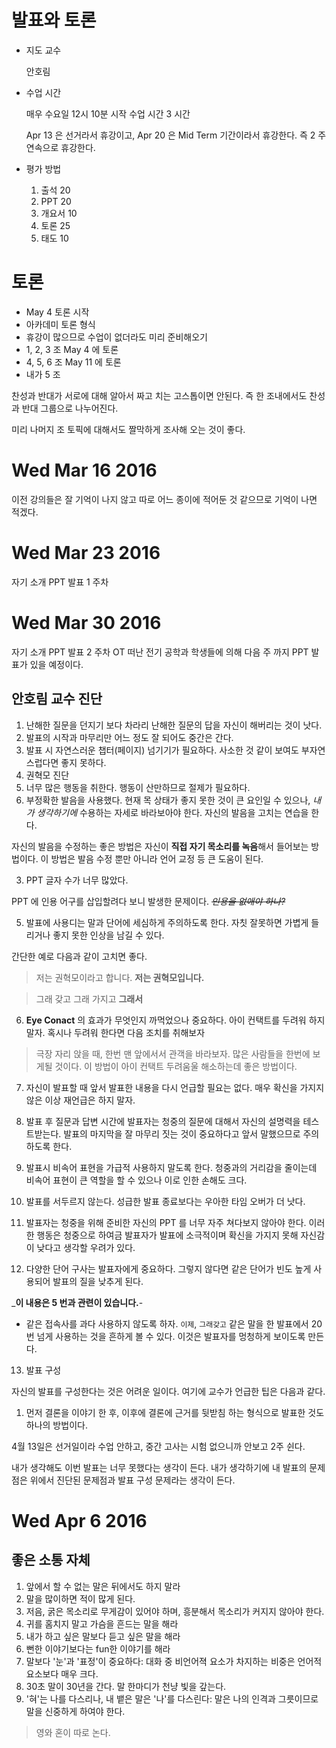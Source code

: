 발표와 토론
==========

- 지도 교수

  안호림

- 수업 시간

  매우 수요일 12시 10분 시작
  수업 시간 3 시간

  Apr 13 은 선거라서 휴강이고, Apr 20 은 Mid Term 기간이라서 휴강한다. 즉 2 주 연속으로 휴강한다.

- 평가 방법
  1. 출석 20
  2. PPT 20
  3. 개요서 10
  4. 토론 25
  5. 태도 10

# 토론
- May 4 토론 시작
- 아카데미 토론 형식
- 휴강이 많으므로 수업이 없더라도 미리 준비해오기
- 1, 2, 3 조 May 4 에 토론
- 4, 5, 6 조 May 11 에 토론
- 내가 5 조

찬성과 반대가 서로에 대해 알아서 짜고 치는 고스톱이면 안된다. 즉 한 조내에서도 찬성과 반대 그룹으로 나누어진다.

미리 나머지 조 토픽에 대해서도 짤막하게 조사해 오는 것이 좋다.

# Wed Mar 16 2016

이전 강의들은 잘 기억이 나지 않고 따로 어느 종이에 적어둔 것 같으므로 기억이 나면 적겠다.

# Wed Mar 23 2016
자기 소개 PPT 발표 1 주차

# Wed Mar 30 2016
자기 소개 PPT 발표 2 주차
OT 떠난 전기 공학과 학생들에 의해 다음 주 까지 PPT 발표가 있을 예정이다.

## 안호림 교수 진단
1. 난해한 질문을 던지기 보다 차라리 난해한 질문의 답을 자신이 해버리는 것이 낫다.
2. 발표의 시작과 마무리만 어느 정도 잘 되어도 중간은 간다.
3. 발표 시 자연스러운 챕터(페이지) 넘기기가 필요하다. 사소한 것 같이 보여도 부자연스럽다면 좋지 못하다.
4. 권혁모 진단
  1. 너무 많은 행동을 취한다. 행동이 산만하므로 절제가 필요하다.
  2. 부정확한 발음을 사용했다. 현재 목 상태가 좋지 못한 것이 큰 요인일 수 있으나, _내가 생각하기에_ 수용하는 자세로 바라보아야 한다. 자신의 발음을 고치는 연습을 한다.

  자신의 발음을 수정하는 좋은 방법은 자신이 **직접 자기 목소리를 녹음**해서 들어보는 방법이다. 이 방법은 발음 수정 뿐만 아니라 언어 교정 등 큰 도움이 된다.

  3. PPT 글자 수가 너무 많았다.

  PPT 에 인용 어구를 삽입할려다 보니 발생한 문제이다. ~~_인용을 없애야 하나?_~~

5. 발표에 사용디는 말과 단어에 세심하게 주의하도록 한다. 자칫 잘못하면 가볍게 들리거나 좋지 못한 인상을 남길 수 있다.

  간단한 예로 다음과 같이 고치면 좋다.
  
  > 저는 권혁모이라고 합니다.
  > **저는 권혁모입니다.**

  > 그래 갖고
  > 그래 가지고
  > **그래서**

6. **Eye Conact** 의 효과가 무엇인지 까먹었으나 중요하다. 아이 컨택트를 두려워 하지 말자. 혹시나 두려워 한다면 다음 조치를 취해보자

  > 극장 자리 앉을 때, 한번 맨 앞에서서 관객을 바라보자. 많은 사람들을 한번에 보게될 것이다. 이 방법이 아이 컨택트 두려움울 해소하는데 좋은 방법이다.

7. 자신이 발표할 때 앞서 발표한 내용을 다시 언급할 필요는 없다. 매우 확신을 가지지 않은 이상 재언급은 하지 말자.

8. 발표 후 질문과 답변 시간에 발표자는 청중의 질문에 대해서 자신의 설명력을 테스트받는다. 발표의 마지막을 잘 마무리 짓는 것이 중요하다고 앞서 말했으므로 주의하도록 한다.

9. 발표시 비속어 표현을 가급적 사용하지 말도록 한다. 청중과의 거리감을 줄이는데 비속어 표현이 큰 역할을 할 수 있으나 이로 인한 손해도 크다.

10. 발표를 서두르지 않는다. 성급한 발표 종료보다는 우아한 타임 오버가 더 낫다.

11. 발표자는 청중을 위해 준비한 자신의 PPT 를 너무 자주 쳐다보지 않아야 한다. 이러한 행동은 청중으로 하여금 발표자가 발표에 소극적이며 확신을 가지지 못해 자신감이 낮다고 생각할 우려가 있다.

12. 다양한 단어 구사는 발표자에게 중요하다. 그렇지 않다면 같은 단어가 빈도 높게 사용되어 발표의 질을 낮추게 된다.

  _**이 내용은 5 번과 관련이 있습니다.**-

  - 같은 접속사를 과다 사용하지 않도록 하자. `이제`, `그래갖고` 같은 말을 한 발표에서 20 번 넘게 사용하는 것을 흔하게 볼 수 있다. 이것은 발표자를 멍청하게 보이도록 만든다.

13. 발표 구성

  자신의 발표를 구성한다는 것은 어려운 일이다. 여기에 교수가 언급한 팁은 다음과 같다.

  1. 먼저 결론을 이야기 한 후, 이후에 결론에 근거를 뒷받침 하는 형식으로 발표한 것도 하나의 방법이다.


4월 13일은 선거일이라 수업 안하고, 중간 고사는 시험 없으니까 안보고 2주 쉰다.

내가 생각해도 이번 발표는 너무 못했다는 생각이 든다. 내가 생각하기에 내 발표의 문제점은 위에서 진단된 문제점과 발표 구성 문제라는 생각이 든다.

# Wed Apr 6 2016
## 좋은 소통 자체
1. 앞에서 할 수 없는 말은 뒤에서도 하지 말라
2. 말을 많이하면 적이 많게 된다.
3. 저음, 굵은 목소리로 무게감이 있어야 하며, 흥분해서 목소리가 커지지 않아야 한다.
4. 귀를 홈치지 말고 가슴을 흔드는 말을 해라
5. 내가 하고 싶은 말보다 듣고 싶은 말을 해라
6. 뻔한 이야기보다는 fun한 이야기를 해라
7. 말보다 '눈'과 '표정'이 중요하다: 대화 중 비언어젹 요소가 차지하는 비중은 언어적 요소보다 매우 크다.
8. 30초 말이 30년을 간다. 말 한마디가 천냥 빛을 갚는다.
9. '혀'는 나를 다스리나, 내 뱉은 말은 '나'를 다스린다: 말은 나의 인격과 그릇이므로 말을 신중하게 하여야 한다.

> 영와 혼이 따로 논다.


